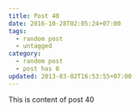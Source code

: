 ```yaml
---
title: Post 40
date: 2016-10-28T02:05:24+07:00
tags:
  - random post
  - untagged
category:
  - random post
  - post has 0
updated: 2013-03-02T16:53:55+07:00
---
```

This is content of post 40